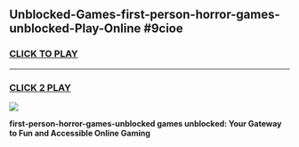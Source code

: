 
## Unblocked-Games-first-person-horror-games-unblocked-Play-Online #9cioe
<h3>
<a href="https://news.freeplayer.one?title=first-person-horror-games-unblocked&ref=3">CLICK TO PLAY</a></h3>
<hr>

<h3>
<a href="https://news.freeplayer.one?title=first-person-horror-games-unblocked&ref=3">CLICK 2 PLAY</a>
  
</h3>

<a href="https://news.freeplayer.one?title=first-person-horror-games-unblocked&ref=3"><img src="https://clearcache.store/games.png"></a>


**first-person-horror-games-unblocked games unblocked: Your Gateway to Fun and Accessible Online Gaming**
